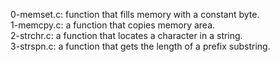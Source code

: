 0-memset.c: function that fills memory with a constant byte.
<br>1-memcpy.c: a function that copies memory area.
<br>2-strchr.c: a function that locates a character in a string.
<br>3-strspn.c: a function that gets the length of a prefix substring.
